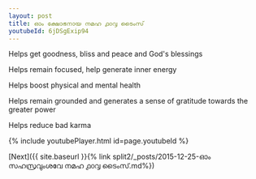 ```yaml
---
layout: post
title: ഓം ക്ഷോഭനായ നമഹ ൧൦൮ ടൈംസ്
youtubeId: 6jDSgExip94
---
```

 
 
Helps get goodness, bliss and peace and God's blessings
 
Helps remain focused, help generate inner energy 
 
Helps boost physical and mental health 
 
Helps remain grounded and generates a sense of gratitude towards the greater power 
 
Helps reduce bad karma
 
 
 
 


{% include youtubePlayer.html id=page.youtubeId %}
 
[Next]({{ site.baseurl }}{% link  split2/_posts/2015-12-25-ഓം സഹസ്രവുംശവേ നമഹ ൧൦൮ ടൈംസ്.md%})
 
